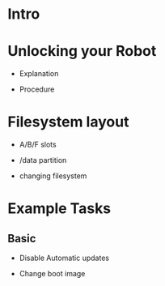 # Intro

# Unlocking your Robot

* Explanation

* Procedure

# Filesystem layout

* A/B/F slots

* /data partition

* changing filesystem

# Example Tasks

## Basic

* Disable Automatic updates

* Change boot image
